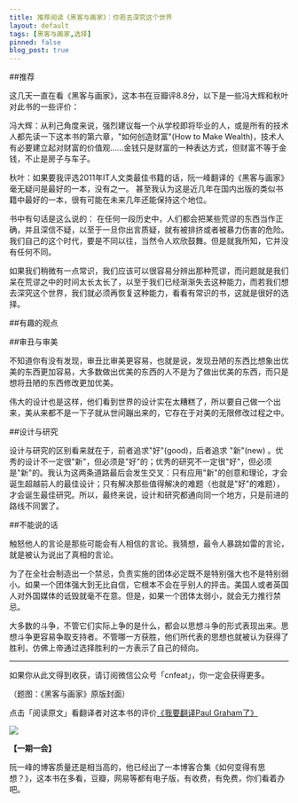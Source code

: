 ```yaml
---
title: 推荐阅读《黑客与画家》：你若去深究这个世界
layout: default
tags: [黑客与画家,选择]
pinned: false
blog_post: true
---
```


##推荐

这几天一直在看《黑客与画家》，这本书在豆瓣评8.8分，以下是一些冯大辉和秋叶对此书的一些评价：

冯大辉：从利己角度来说，强烈建议每一个从学校即将毕业的人，或是所有的技术人都先读一下这本书的第六章，"如何创造财富"(How to Make Wealth)，技术人有必要建立起对财富的价值观……金钱只是财富的一种表达方式，但财富不等于金钱，不止是房子与车子。

秋叶：如果要我评选2011年IT人文类最佳书籍的话，阮一峰翻译的《黑客与画家》毫无疑问是最好的一本，没有之一。 甚至我认为这是近几年在国内出版的类似书籍中最好的一本，很有可能在未来几年还能保持这个地位。 

书中有句话是这么说的： 在任何一段历史中，人们都会把某些荒谬的东西当作正确，并且深信不疑，以至于一旦你出言质疑，就有被排挤或者被暴力伤害的危险。我们自己的这个时代，要是不同以往，当然令人欢欣鼓舞。但是就我所知，它并没有任何不同。

如果我们稍微有一点常识，我们应该可以很容易分辨出那种荒谬，而问题就是我们呆在荒谬之中的时间太长太长了，以至于我们已经渐渐失去这种能力，而若我们想去深究这个世界，我们就必须再恢复这种能力，看看有常识的书，这就是很好的选择。

##有趣的观点

##审丑与审美

不知道你有没有发现，审丑比审美更容易，也就是说，发现丑陋的东西比想象出优美的东西更加容易，大多数做出优美的东西的人不是为了做出优美的东西，而只是想将丑陋的东西修改更加优美。

伟大的设计也是这样，他们看到世界的设计实在太糟糕了，所以要自己做一个出来，美从来都不是一下子就从世间蹦出来的，它存在于对美的无限修改过程之中。

##设计与研究

设计与研究的区别看来就在于，前者追求"好"(good)，后者追求 "新"(new) 。优秀的设计不一定很"新"，但必须是"好"的；优秀的研究不一定很"好"，但必须是"新"的。我认为这两条道路最后会发生交叉：只有应用"新"的创意和理论，才会诞生超越前人的最佳设计；只有解决那些值得解决的难题（也就是"好"的难题），才会诞生最佳研究。所以，最终来说，设计和研究都通向同一个地方，只是前进的路线不同罢了。

##不能说的话

触怒他人的言论是那些可能会有人相信的言论。我猜想，最令人暴跳如雷的言论，就是被认为说出了真相的言论。

为了在全社会制造出一个禁忌，负责实施的团体必定既不是特别强大也不是特别弱小。如果一个团体强大到无比自信，它根本不会在乎别人的抨击。美国人或者英国人对外国媒体的诋毁就毫不在意。但是，如果一个团体太弱小，就会无力推行禁忌。

大多数的斗争，不管它们实际上争的是什么，都会以思想斗争的形式表现出来。思想斗争更容易争取支持者。不管哪一方获胜，他们所代表的思想也就被认为获得了胜利，仿佛上帝通过选择胜利的一方表示了自己的倾向。

----

如果你从此文得到收获，请订阅微信公众号「cnfeat」，你一定会获得更多。

（题图：《黑客与画家》原版封面）

点击「阅读原文」看翻译者对这本书的评价[《我要翻译Paul Graham了》](http://www.ruanyifeng.com/blog/2009/12/i_will_translate_paul_graham.html)

![](http://cnfeat.qiniudn.com/signitrue-2014-09-28.jpg)

**【一期一会】**

阮一峰的博客质量还是相当高的，他已经出了一本博客合集《如何变得有思想？》，这本书在多看，豆瓣，网易等都有电子版，有收费，有免费，你们看着办吧。




